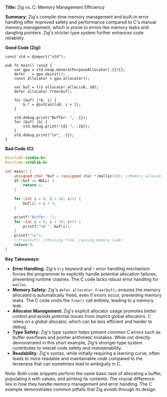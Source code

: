 **Title:** Zig vs. C: Memory Management Efficiency

**Summary:**  Zig's compile-time memory management and built-in error handling offer improved safety and performance compared to C's manual memory management, which is prone to errors like memory leaks and dangling pointers.  Zig's stricter type system further enhances code reliability.

**Good Code (Zig):**

```zig
const std = @import("std");

pub fn main() !void {
    var gpa = std.heap.GeneralPurposeAllocator(.{}){};
    defer _ = gpa.deinit();
    const allocator = gpa.allocator();

    var buf = try allocator.alloc(u8, 10);
    defer allocator.free(buf);

    for (buf) |*b, i| {
        b.* = @intCast(u8, i + 1);
    }

    std.debug.print("Buffer: ", .{});
    for (buf) |b| {
        std.debug.print("{d} ", .{b});
    }
    std.debug.print("\n", .{});
}
```

**Bad Code (C):**

```c
#include <stdio.h>
#include <stdlib.h>

int main() {
    unsigned char *buf = (unsigned char *)malloc(10); //Memory allocation without error checking
    if (buf == NULL) {
        return 1;
    }

    for (int i = 0; i < 10; i++) {
        buf[i] = i + 1;
    }

    printf("Buffer: ");
    for (int i = 0; i < 10; i++) {
        printf("%d ", buf[i]);
    }
    printf("\n");
    //free(buf); //Missing free, causing memory leak!
    return 0;
}
```


**Key Takeaways:**

* **Error Handling:** Zig's `try` keyword and `!` error handling mechanism forces the programmer to explicitly handle potential allocation failures, preventing runtime crashes.  The C code lacks robust error handling for `malloc`.
* **Memory Safety:** Zig's `defer allocator.free(buf);` ensures the memory allocated is automatically freed, even if errors occur, preventing memory leaks. The C code omits the `free()` call entirely, leading to a memory leak.
* **Allocator Management:** Zig's explicit allocator usage promotes better control and avoids potential issues from implicit global allocators.  C relies on a global allocator, which can be less efficient and harder to debug.
* **Type Safety:** Zig's type system helps prevent common C errors such as buffer overflows and pointer arithmetic mistakes.  While not directly demonstrated in this short example, Zig's stronger type system contributes to overall code safety and maintainability.
* **Readability:** Zig's syntax, while initially requiring a learning curve, often leads to more readable and maintainable code compared to the terseness that can sometimes lead to ambiguity in C.


Note:  Both code snippets perform the same basic task of allocating a buffer, populating it with values, and printing its contents.  The crucial difference lies in how they handle memory management and error handling.  The C example demonstrates common pitfalls that Zig avoids through its design.

